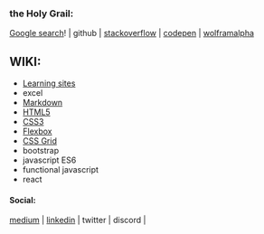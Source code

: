 ### the Holy Grail:

[Google search]([www.GOOGLE.com)! | github | [stackoverflow](https://stackoverflow.com) | [codepen](https://codepen.io/) | [wolframalpha](https://www.wolframalpha.com/)



## WIKI:

* [Learning sites](https://github.com/cnedelcu/testing1234/wiki/learning-sites)
* excel
* [Markdown](https://github.com/cnedelcu/testing1234/wiki/Markdown)
* [HTML5](https://github.com/cnedelcu/testing1234/wiki/HTML5)
* [CSS3](https://github.com/cnedelcu/testing1234/wiki/CSS3)
* [Flexbox](https://github.com/cnedelcu/testing1234/wiki/Flexbox)
* [CSS Grid](https://github.com/cnedelcu/testing1234/wiki/CSS-Grid)
* bootstrap
* javascript ES6
* functional javascript
* react


#### Social:

[medium](https://medium.com/) | [linkedin](https://ro.linkedin.com/) | twitter | discord | 
